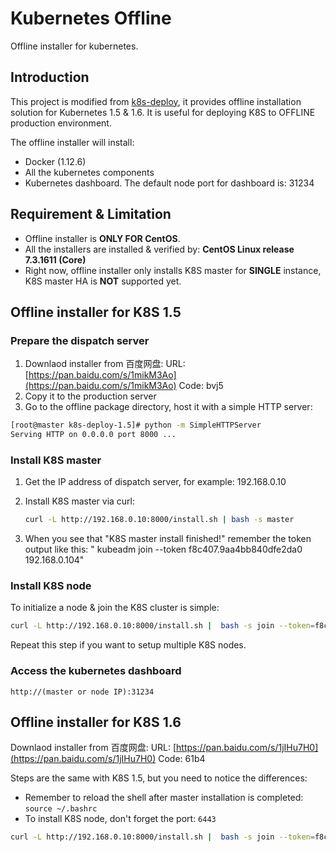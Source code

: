 # Kubernetes Offline

Offline installer for kubernetes.

## Introduction

This project is modified from [k8s-deploy](https://github.com/xiaoping378/k8s-deploy), it provides offline installation solution for Kubernetes 1.5 & 1.6. It is useful for deploying K8S to OFFLINE production environment.

The offline installer will install:

* Docker (1.12.6)
* All the kubernetes components
* Kubernetes dashboard. The default node port for dashboard is: 31234

## Requirement & Limitation

* Offline installer is __ONLY FOR CentOS__.
* All the installers are installed & verified by: __CentOS Linux release 7.3.1611 (Core)__
* Right now, offline installer only installs K8S master for __SINGLE__ instance, K8S master HA is __NOT__ supported yet.

## Offline installer for K8S 1.5

### Prepare the dispatch server
1. Downlaod installer from 百度网盘:
   URL: [https://pan.baidu.com/s/1mikM3Ao](https://pan.baidu.com/s/1mikM3Ao)
   Code: bvj5
2. Copy it to the production server
3. Go to the offline package directory, host it with a simple HTTP server:

```bash
[root@master k8s-deploy-1.5]# python -m SimpleHTTPServer
Serving HTTP on 0.0.0.0 port 8000 ...
```

### Install K8S master

1. Get the IP address of dispatch server, for example: 192.168.0.10
2. Install K8S master via curl:

   ```bash
   curl -L http://192.168.0.10:8000/install.sh | bash -s master
   ```
   
3. When you see that "K8S master install finished!" remember the token output like this: "  kubeadm join --token f8c407.9aa4bb840dfe2da0 192.168.0.104"

### Install K8S node

To initialize a node & join the K8S cluster is simple:

```bash
curl -L http://192.168.0.10:8000/install.sh |  bash -s join --token=f8c407.9aa4bb840dfe2da0 192.168.0.10
```

Repeat this step if you want to setup multiple K8S nodes.

### Access the kubernetes dashboard

```http://(master or node IP):31234```

## Offline installer for K8S 1.6

Downlaod installer from 百度网盘:
URL: [https://pan.baidu.com/s/1jIHu7H0](https://pan.baidu.com/s/1jIHu7H0)  Code: 61b4

Steps are the same with K8S 1.5, but you need to notice the differences:

* Remember to reload the shell after master installation is completed:  ```source ~/.bashrc```
* To install K8S node, don't forget the port: ```6443```

```bash
curl -L http://192.168.0.10:8000/install.sh |  bash -s join --token=f8c407.9aa4bb840dfe2da0 192.168.0.10:6443
```




